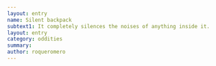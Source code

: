 ```yaml
---
layout: entry 
name: Silent backpack
subtext1: It completely silences the noises of anything inside it.
layout: entry
category: oddities
summary: 
author: roqueromero
---
```


